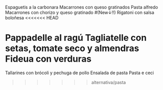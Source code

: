 Espaguetis a la carbonara 
Macarrones con queso gratinados 
Pasta alfredo 
Macarrones con chorizo y queso gratinado
#(New↓!!)
Rigatoni con salsa boloñesa
<<<<<<< HEAD

Pappadelle al ragú
Tagliatelle con setas, tomate seco y almendras
Fideua con verduras
=======
Tallarines con brócoli y pechuga de pollo
Ensalada de pasta
Pasta e ceci
>>>>>>> alternativa/pasta
